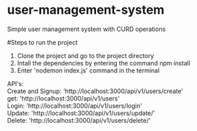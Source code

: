 # user-management-system
Simple user management system with CURD operations

#Steps to run the project
1. Clone the project and go to the project directory
2. Intall the dependencies by entering the command npm install
3. Enter 'nodemon index.js' command in the terminal

API's:<br />
Create and Signup: 'http://localhost:3000/api/v1/users/create'<br />
get: 'http://localhost:3000/api/v1/users'<br />
Login: 'http://localhost:3000/api/v1/users/login'<br />
Update: 'http://localhost:3000/api/v1/users/update/<id>'<br />
Delete: 'http://localhost:3000/api/v1/users/delete/<id>'
